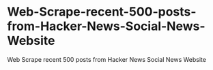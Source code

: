 # Web-Scrape-recent-500-posts-from-Hacker-News-Social-News-Website
Web Scrape recent 500 posts from Hacker News Social News Website
